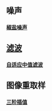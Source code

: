 ## 噪声
#### [椒盐噪声](https://baike.baidu.com/item/%E6%A4%92%E7%9B%90%E5%99%AA%E5%A3%B0)
## [滤波](https://www.jianshu.com/p/68cbd3d8080b)
#### [自适应中值滤波](https://www.cnblogs.com/wangguchangqing/p/6379646.html)
## 图像重取样
#### [三阶插值](https://blog.csdn.net/wp1351553202/article/details/80306373)